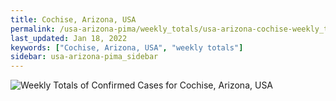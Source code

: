 ```yaml
---
title: Cochise, Arizona, USA
permalink: /usa-arizona-pima/weekly_totals/usa-arizona-cochise-weekly_totals.html
last_updated: Jan 18, 2022
keywords: ["Cochise, Arizona, USA", "weekly totals"]
sidebar: usa-arizona-pima_sidebar
---
```


![Weekly Totals of Confirmed Cases for Cochise, Arizona, USA](/covid_tracker/images/graphs/usa-arizona-cochise-weekly_totals_graph.png)
